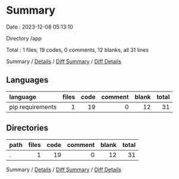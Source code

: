 # Summary

Date : 2023-12-08 05:13:10

Directory /app

Total : 1 files,  19 codes, 0 comments, 12 blanks, all 31 lines

Summary / [Details](details.md) / [Diff Summary](diff.md) / [Diff Details](diff-details.md)

## Languages
| language | files | code | comment | blank | total |
| :--- | ---: | ---: | ---: | ---: | ---: |
| pip requirements | 1 | 19 | 0 | 12 | 31 |

## Directories
| path | files | code | comment | blank | total |
| :--- | ---: | ---: | ---: | ---: | ---: |
| . | 1 | 19 | 0 | 12 | 31 |

Summary / [Details](details.md) / [Diff Summary](diff.md) / [Diff Details](diff-details.md)
